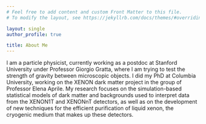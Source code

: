 ```yaml
---
# Feel free to add content and custom Front Matter to this file.
# To modify the layout, see https://jekyllrb.com/docs/themes/#overriding-theme-defaults

layout: single
author_profile: true

title: About Me
---
```


I am a particle physicist, currently working as a postdoc at Stanford University under Professor Giorgio Gratta, where I am trying to test the strength of gravity between microscopic objects. I did my PhD at Columbia University, working on the XENON dark matter project in the group of Professor Elena Aprile. My research focuses on the simulation-based statistical models of dark matter and backgrounds used to interpret data from the XENON1T and XENONnT detectors, as well as on the development of new techniques for the efficient purification of liquid xenon, the cryogenic medium that makes up these detectors. 

